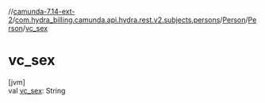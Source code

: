 //[camunda-7.14-ext-2](../../../../index.md)/[com.hydra_billing.camunda.api.hydra.rest.v2.subjects.persons](../../index.md)/[Person](../index.md)/[Person](index.md)/[vc_sex](vc_sex.md)

# vc_sex

[jvm]\
val [vc_sex](vc_sex.md): String
